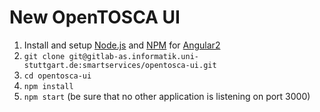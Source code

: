 # New OpenTOSCA UI

1. Install and setup [Node.js](https://nodejs.org/en/) and [NPM](https://www.npmjs.com) for [Angular2](https://angular.io/docs/ts/latest/quickstart.html)
2. `git clone git@gitlab-as.informatik.uni-stuttgart.de:smartservices/opentosca-ui.git`
3. `cd opentosca-ui`
3. `npm install`
4. `npm start` (be sure that no other application is listening on port 3000)